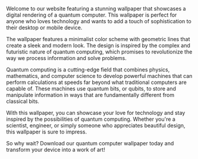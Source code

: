 <!--
Write me content for website with wallpaper "A wallpaper featuring a digital rendering of a quantum computer, with a minimalist color scheme and geometric lines."
-->

<!--font:Poppins-->

Welcome to our website featuring a stunning wallpaper that showcases a digital rendering of a quantum computer. This wallpaper is perfect for anyone who loves technology and wants to add a touch of sophistication to their desktop or mobile device.

The wallpaper features a minimalist color scheme with geometric lines that create a sleek and modern look. The design is inspired by the complex and futuristic nature of quantum computing, which promises to revolutionize the way we process information and solve problems.

Quantum computing is a cutting-edge field that combines physics, mathematics, and computer science to develop powerful machines that can perform calculations at speeds far beyond what traditional computers are capable of. These machines use quantum bits, or qubits, to store and manipulate information in ways that are fundamentally different from classical bits.

With this wallpaper, you can showcase your love for technology and stay inspired by the possibilities of quantum computing. Whether you're a scientist, engineer, or simply someone who appreciates beautiful design, this wallpaper is sure to impress.

So why wait? Download our quantum computer wallpaper today and transform your device into a work of art!
